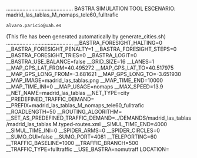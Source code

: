 .............................................
    BASTRA SIMULATION TOOL
    ESCENARIO: madrid_las_tablas_M_nomaps_tele60_fulltrafic

    alvaro.paricio@uah.es
(This file has been generated automatically by generate_cities.sh)
.............................................
__BASTRA_FORESIGHT_HALTING=0
__BASTRA_FORESIGHT_PENALTY=1
__BASTRA_FORESIGHT_STEPS=0
__BASTRA_FORESIGHT_TRIES=0
__BASTRA_LOGIT=0
__BASTRA_USE_BALANCE=false
__GRID_SIZE=16
__LANES=1
__MAP_GPS_LAT_FROM=40.495272
__MAP_GPS_LAT_TO=40.517975
__MAP_GPS_LONG_FROM=-3.681621
__MAP_GPS_LONG_TO=-3.651930
__MAP_IMAGE=madrid_las_tablas.png
__MAP_TIME_END=10000
__MAP_TIME_INI=0
__MAP_USAGE=nomaps
__MAX_SPEED=13.9
__NET_NAME=madrid_las_tablas
__NET_TYPE=city
__PREDEFINED_TRAFFIC_DEMAND=
__PREFIX=madrid_las_tablas_M_nomaps_tele60_fulltrafic
__ROADLENGTH=50
__ROUTING_ALGORITHM=
__SET_AS_PREDEFINED_TRAFFIC_DEMAND=../DEMANDS/madrid_las_tablas/madrid_las_tablas.M.typed-routes.xml
__SIMUL_TIME_END=4000
__SIMUL_TIME_INI=0
__SPIDER_ARMS=0
__SPIDER_CIRCLES=0
__SUMO_GUI=false
__SUMO_PORT=4081
__TELEPORTING=60
__TRAFFIC_BASELINE=1000
__TRAFFIC_BRANCH=500
__TRAFFIC_TYPE=fulltraffic
__USE_BASTRA=nomutraff
LOCATION=    <location netOffset="-442262.97,-4482935.93" convBoundary="0.00,0.00,2507.81,2532.27" origBoundary="-3.681621,40.495272,-3.651930,40.517975" projParameter="+proj=utm +zone=30 +ellps=WGS84 +datum=WGS84 +units=m +no_defs"/>
